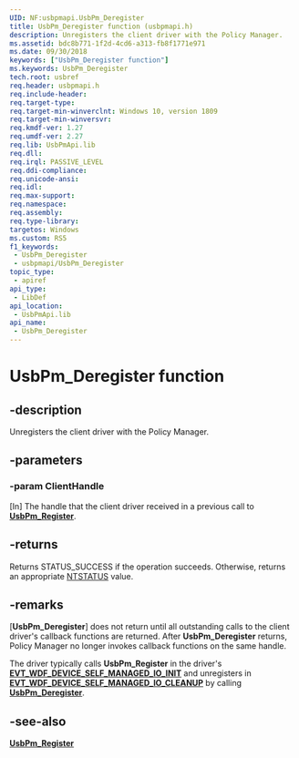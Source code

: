 ```yaml
---
UID: NF:usbpmapi.UsbPm_Deregister
title: UsbPm_Deregister function (usbpmapi.h)
description: Unregisters the client driver with the Policy Manager.
ms.assetid: bdc8b771-1f2d-4cd6-a313-fb8f1771e971
ms.date: 09/30/2018
keywords: ["UsbPm_Deregister function"]
ms.keywords: UsbPm_Deregister
tech.root: usbref
req.header: usbpmapi.h
req.include-header: 
req.target-type: 
req.target-min-winverclnt: Windows 10, version 1809
req.target-min-winversvr: 
req.kmdf-ver: 1.27
req.umdf-ver: 2.27
req.lib: UsbPmApi.lib
req.dll: 
req.irql: PASSIVE_LEVEL
req.ddi-compliance: 
req.unicode-ansi: 
req.idl: 
req.max-support: 
req.namespace: 
req.assembly: 
req.type-library: 
targetos: Windows
ms.custom: RS5
f1_keywords:
 - UsbPm_Deregister
 - usbpmapi/UsbPm_Deregister
topic_type:
 - apiref
api_type:
 - LibDef
api_location:
 - UsbPmApi.lib
api_name:
 - UsbPm_Deregister
---
```


# UsbPm_Deregister function


## -description

Unregisters the client driver with the Policy Manager.

## -parameters

### -param ClientHandle

[In] The handle that the client driver received in a previous call to [**UsbPm_Register**](nf-usbpmapi-usbpm_register.md).

## -returns

Returns STATUS_SUCCESS if the operation succeeds. Otherwise, returns an appropriate [NTSTATUS](/windows-hardware/drivers/kernel/ntstatus-values) value.

## -remarks

[**UsbPm_Deregister**] does not return until all outstanding calls to the client driver's callback functions are returned. After **UsbPm_Deregister** returns, Policy Manager no longer invokes callback functions on the same handle.

The driver typically calls **UsbPm_Register** in the driver's [**EVT_WDF_DEVICE_SELF_MANAGED_IO_INIT**](../wdfdevice/nc-wdfdevice-evt_wdf_device_self_managed_io_init.md) and unregisters in [**EVT_WDF_DEVICE_SELF_MANAGED_IO_CLEANUP**](../wdfdevice/nc-wdfdevice-evt_wdf_device_self_managed_io_cleanup.md) by calling [**UsbPm_Deregister**](nf-usbpmapi-usbpm_deregister.md).

## -see-also

[**UsbPm_Register**](nf-usbpmapi-usbpm_register.md)